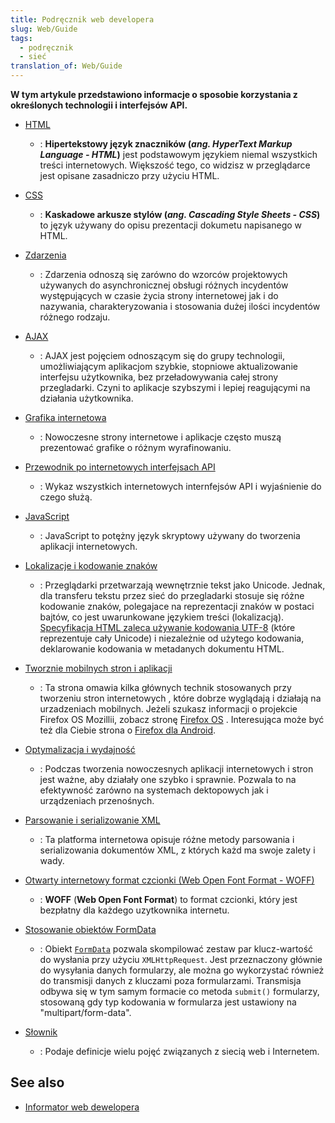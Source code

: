 ```yaml
---
title: Podręcznik web developera
slug: Web/Guide
tags:
  - podręcznik
  - sieć
translation_of: Web/Guide
---
```

**W tym artykule przedstawiono informacje o sposobie korzystania z określonych technologii i interfejsów API.**

- [HTML](/pl/docs/Learn/HTML)
  - : **Hipertekstowy język znaczników (_ang. HyperText Markup Language - HTML_)** jest podstawowym językiem niemal wszystkich treści internetowych. Większość tego, co widzisz w przeglądarce jest opisane zasadniczo przy użyciu HTML.
- [CSS](/pl/docs/Learn/CSS)
  - : **Kaskadowe arkusze stylów (_ang. Cascading Style Sheets - CSS_)** to język używany do opisu prezentacji dokumetu napisanego w HTML.
- [Zdarzenia](/pl/docs/Web/Guide/Events)
  - : Zdarzenia odnoszą się zarówno do wzorców projektowych używanych do asynchronicznej obsługi różnych incydentów występujących w czasie życia strony internetowej jak i do nazywania, charakteryzowania  i stosowania dużej ilości incydentów różnego rodzaju.
- [AJAX](/pl/docs/Web/Guide/AJAX)
  - : AJAX jest pojęciem odnoszącym się do grupy technologii, umożliwiającym aplikacjom szybkie, stopniowe aktualizowanie interfejsu użytkownika, bez przeładowywania całej strony przegladarki. Czyni to aplikacje szybszymi i lepiej reagującymi na działania użytkownika.
- [Grafika internetowa](/pl/docs/Web/Guide/Graphics)
  - : Nowoczesne strony internetowe i aplikacje często muszą prezentować grafike o różnym wyrafinowaniu.
- [Przewodnik po internetowych interfejsach API](/pl/docs/Web/Guide/API)
  - : Wykaz wszystkich internetowych internfejsów API i wyjaśnienie do czego służą.
- [JavaScript](/pl/docs/JavaScript "/en-US/docs/JavaScript")
  - : JavaScript to potężny język skryptowy używany do tworzenia aplikacji internetowych.
- [Lokalizacje i kodowanie znaków](/pl/docs/Localizations_and_character_encodings)
  - : Przeglądarki przetwarzają wewnętrznie tekst jako Unicode. Jednak, dla transferu tekstu przez sieć do przegladarki stosuje się różne kodowanie znaków, polegajace na reprezentacji znaków w postaci bajtów, co jest uwarunkowane językiem treści (lokalizacją).  [Specyfikacja HTML zaleca używanie kodowania UTF-8](http://www.whatwg.org/specs/web-apps/current-work/multipage/semantics.html#charset) (które reprezentuje cały Unicode) i niezależnie od użytego kodowania, deklarowanie kodowania w metadanych dokumentu HTML.
- [Tworznie mobilnych stron i aplikacji](/pl/docs/Web/Guide/Mobile)
  - : Ta strona omawia kilka głównych technik stosowanych przy tworzeniu stron internetowych , które dobrze wyglądają i działają na urzadzeniach mobilnych. Jeżeli szukasz informacji o projekcie Firefox OS Mozillii, zobacz stronę [Firefox OS](https://developer.mozilla.org/en/Mozilla/Firefox_OS "Boot to Gecko") . Interesująca może być też dla Ciebie strona o [Firefox dla Android](https://developer.mozilla.org/en/Mozilla/Firefox_for_Android).

- [Optymalizacja i wydajność](/pl/docs/Web/Guide/Performance)
  - : Podczas tworzenia nowoczesnych aplikacji internetowych i stron jest ważne, aby działały one szybko i sprawnie. Pozwala to na efektywność zarówno na systemach dektopowych jak i urządzeniach przenośnych.
- [Parsowanie i serializowanie XML](/pl/docs/Web/Guide/Parsing_and_serializing_XML)
  - : Ta platforma internetowa opisuje różne metody parsowania i serializowania dokumentów XML, z których każd ma swoje zalety i wady.
- [Otwarty internetowy format czcionki (Web Open Font Format - WOFF)](/pl/docs/Web/Guide/WOFF)
  - : **WOFF** (**Web Open Font Format**) to format czcionki, który jest bezpłatny dla każdego uzytkownika internetu.
- [Stosowanie obiektów FormData](/pl/docs/Web/Guide/Using_FormData_Objects)
  - : Obiekt [`FormData`](https://developer.mozilla.org/en/DOM/XMLHttpRequest/FormData) pozwala skompilować zestaw par klucz-wartość do wysłania przy użyciu `XMLHttpRequest`. Jest przeznaczony głównie do wysyłania danych formularzy, ale można go wykorzystać również do transmisji danych z kluczami poza formularzami. Transmisja odbywa się w tym samym formacie co metoda `submit()`  formularzy, stosowaną gdy typ kodowania w formularza jest ustawiony na "multipart/form-data".
- [Słownik](/pl/docs/Glossary)
  - : Podaje definicje wielu pojęć związanych z siecią web i Internetem.

## See also

- [Informator web dewelopera](/pl/docs/Web/Reference "/en-US/docs/Web/Reference")
